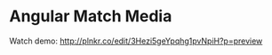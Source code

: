 Angular Match Media
===================

Watch demo: http://plnkr.co/edit/3Hezi5geYpqhg1pvNpiH?p=preview 